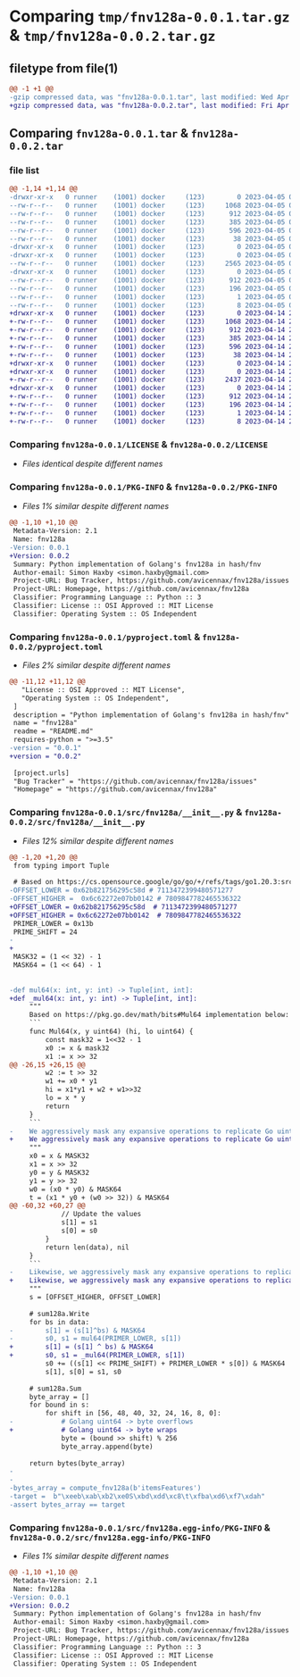# Comparing `tmp/fnv128a-0.0.1.tar.gz` & `tmp/fnv128a-0.0.2.tar.gz`

## filetype from file(1)

```diff
@@ -1 +1 @@
-gzip compressed data, was "fnv128a-0.0.1.tar", last modified: Wed Apr  5 06:49:11 2023, max compression
+gzip compressed data, was "fnv128a-0.0.2.tar", last modified: Fri Apr 14 23:04:38 2023, max compression
```

## Comparing `fnv128a-0.0.1.tar` & `fnv128a-0.0.2.tar`

### file list

```diff
@@ -1,14 +1,14 @@
-drwxr-xr-x   0 runner    (1001) docker     (123)        0 2023-04-05 06:49:11.401421 fnv128a-0.0.1/
--rw-r--r--   0 runner    (1001) docker     (123)     1068 2023-04-05 06:48:56.000000 fnv128a-0.0.1/LICENSE
--rw-r--r--   0 runner    (1001) docker     (123)      912 2023-04-05 06:49:11.401421 fnv128a-0.0.1/PKG-INFO
--rw-r--r--   0 runner    (1001) docker     (123)      385 2023-04-05 06:48:56.000000 fnv128a-0.0.1/README.md
--rw-r--r--   0 runner    (1001) docker     (123)      596 2023-04-05 06:48:56.000000 fnv128a-0.0.1/pyproject.toml
--rw-r--r--   0 runner    (1001) docker     (123)       38 2023-04-05 06:49:11.401421 fnv128a-0.0.1/setup.cfg
-drwxr-xr-x   0 runner    (1001) docker     (123)        0 2023-04-05 06:49:11.401421 fnv128a-0.0.1/src/
-drwxr-xr-x   0 runner    (1001) docker     (123)        0 2023-04-05 06:49:11.401421 fnv128a-0.0.1/src/fnv128a/
--rw-r--r--   0 runner    (1001) docker     (123)     2565 2023-04-05 06:48:56.000000 fnv128a-0.0.1/src/fnv128a/__init__.py
-drwxr-xr-x   0 runner    (1001) docker     (123)        0 2023-04-05 06:49:11.401421 fnv128a-0.0.1/src/fnv128a.egg-info/
--rw-r--r--   0 runner    (1001) docker     (123)      912 2023-04-05 06:49:11.000000 fnv128a-0.0.1/src/fnv128a.egg-info/PKG-INFO
--rw-r--r--   0 runner    (1001) docker     (123)      196 2023-04-05 06:49:11.000000 fnv128a-0.0.1/src/fnv128a.egg-info/SOURCES.txt
--rw-r--r--   0 runner    (1001) docker     (123)        1 2023-04-05 06:49:11.000000 fnv128a-0.0.1/src/fnv128a.egg-info/dependency_links.txt
--rw-r--r--   0 runner    (1001) docker     (123)        8 2023-04-05 06:49:11.000000 fnv128a-0.0.1/src/fnv128a.egg-info/top_level.txt
+drwxr-xr-x   0 runner    (1001) docker     (123)        0 2023-04-14 23:04:38.219582 fnv128a-0.0.2/
+-rw-r--r--   0 runner    (1001) docker     (123)     1068 2023-04-14 23:04:28.000000 fnv128a-0.0.2/LICENSE
+-rw-r--r--   0 runner    (1001) docker     (123)      912 2023-04-14 23:04:38.215582 fnv128a-0.0.2/PKG-INFO
+-rw-r--r--   0 runner    (1001) docker     (123)      385 2023-04-14 23:04:28.000000 fnv128a-0.0.2/README.md
+-rw-r--r--   0 runner    (1001) docker     (123)      596 2023-04-14 23:04:28.000000 fnv128a-0.0.2/pyproject.toml
+-rw-r--r--   0 runner    (1001) docker     (123)       38 2023-04-14 23:04:38.219582 fnv128a-0.0.2/setup.cfg
+drwxr-xr-x   0 runner    (1001) docker     (123)        0 2023-04-14 23:04:38.215582 fnv128a-0.0.2/src/
+drwxr-xr-x   0 runner    (1001) docker     (123)        0 2023-04-14 23:04:38.215582 fnv128a-0.0.2/src/fnv128a/
+-rw-r--r--   0 runner    (1001) docker     (123)     2437 2023-04-14 23:04:28.000000 fnv128a-0.0.2/src/fnv128a/__init__.py
+drwxr-xr-x   0 runner    (1001) docker     (123)        0 2023-04-14 23:04:38.215582 fnv128a-0.0.2/src/fnv128a.egg-info/
+-rw-r--r--   0 runner    (1001) docker     (123)      912 2023-04-14 23:04:38.000000 fnv128a-0.0.2/src/fnv128a.egg-info/PKG-INFO
+-rw-r--r--   0 runner    (1001) docker     (123)      196 2023-04-14 23:04:38.000000 fnv128a-0.0.2/src/fnv128a.egg-info/SOURCES.txt
+-rw-r--r--   0 runner    (1001) docker     (123)        1 2023-04-14 23:04:38.000000 fnv128a-0.0.2/src/fnv128a.egg-info/dependency_links.txt
+-rw-r--r--   0 runner    (1001) docker     (123)        8 2023-04-14 23:04:38.000000 fnv128a-0.0.2/src/fnv128a.egg-info/top_level.txt
```

### Comparing `fnv128a-0.0.1/LICENSE` & `fnv128a-0.0.2/LICENSE`

 * *Files identical despite different names*

### Comparing `fnv128a-0.0.1/PKG-INFO` & `fnv128a-0.0.2/PKG-INFO`

 * *Files 1% similar despite different names*

```diff
@@ -1,10 +1,10 @@
 Metadata-Version: 2.1
 Name: fnv128a
-Version: 0.0.1
+Version: 0.0.2
 Summary: Python implementation of Golang's fnv128a in hash/fnv
 Author-email: Simon Haxby <simon.haxby@gmail.com>
 Project-URL: Bug Tracker, https://github.com/avicennax/fnv128a/issues
 Project-URL: Homepage, https://github.com/avicennax/fnv128a
 Classifier: Programming Language :: Python :: 3
 Classifier: License :: OSI Approved :: MIT License
 Classifier: Operating System :: OS Independent
```

### Comparing `fnv128a-0.0.1/pyproject.toml` & `fnv128a-0.0.2/pyproject.toml`

 * *Files 2% similar despite different names*

```diff
@@ -11,12 +11,12 @@
   "License :: OSI Approved :: MIT License",
   "Operating System :: OS Independent",
 ]
 description = "Python implementation of Golang's fnv128a in hash/fnv"
 name = "fnv128a"
 readme = "README.md"
 requires-python = ">=3.5"
-version = "0.0.1"
+version = "0.0.2"
 
 [project.urls]
 "Bug Tracker" = "https://github.com/avicennax/fnv128a/issues"
 "Homepage" = "https://github.com/avicennax/fnv128a"
```

### Comparing `fnv128a-0.0.1/src/fnv128a/__init__.py` & `fnv128a-0.0.2/src/fnv128a/__init__.py`

 * *Files 12% similar despite different names*

```diff
@@ -1,20 +1,20 @@
 from typing import Tuple
 
 # Based on https://cs.opensource.google/go/go/+/refs/tags/go1.20.3:src/hash/fnv/fnv.go;l=30
-OFFSET_LOWER = 0x62b821756295c58d # 7113472399480571277
-OFFSET_HIGHER =  0x6c62272e07bb0142 # 7809847782465536322
+OFFSET_LOWER = 0x62b821756295c58d  # 7113472399480571277
+OFFSET_HIGHER = 0x6c62272e07bb0142  # 7809847782465536322
 PRIMER_LOWER = 0x13b
 PRIME_SHIFT = 24
- 
+
 MASK32 = (1 << 32) - 1
 MASK64 = (1 << 64) - 1
 
 
-def mul64(x: int, y: int) -> Tuple[int, int]:
+def _mul64(x: int, y: int) -> Tuple[int, int]:
     """
     Based on https://pkg.go.dev/math/bits#Mul64 implementation below:
     ```
     func Mul64(x, y uint64) (hi, lo uint64) {
         const mask32 = 1<<32 - 1
         x0 := x & mask32
         x1 := x >> 32
@@ -26,15 +26,15 @@
         w2 := t >> 32
         w1 += x0 * y1
         hi = x1*y1 + w2 + w1>>32
         lo = x * y
         return
     }
     ```
-    We aggressively mask any expansive operations to replicate Go uint64 overflow behavior.
+    We aggressively mask any expansive operations to replicate Go uint64 overflow / wrap behavior.
     """
     x0 = x & MASK32
     x1 = x >> 32
     y0 = y & MASK32
     y1 = y >> 32
     w0 = (x0 * y0) & MASK64
     t = (x1 * y0 + (w0 >> 32)) & MASK64
@@ -60,32 +60,27 @@
             // Update the values
             s[1] = s1
             s[0] = s0
         }
         return len(data), nil
     }
     ```
-    Likewise, we aggressively mask any expansive operations to replicate Go uint64 overflow behavior.
+    Likewise, we aggressively mask any expansive operations to replicate Go uint64 overflow / wrap behavior.
     """
     s = [OFFSET_HIGHER, OFFSET_LOWER]
 
     # sum128a.Write
     for bs in data:
-        s[1] = (s[1]^bs) & MASK64
-        s0, s1 = mul64(PRIMER_LOWER, s[1])
+        s[1] = (s[1] ^ bs) & MASK64
+        s0, s1 = _mul64(PRIMER_LOWER, s[1])
         s0 += ((s[1] << PRIME_SHIFT) + PRIMER_LOWER * s[0]) & MASK64
         s[1], s[0] = s1, s0
 
     # sum128a.Sum
     byte_array = []
     for bound in s:
         for shift in [56, 48, 40, 32, 24, 16, 8, 0]:
-            # Golang uint64 -> byte overflows
+            # Golang uint64 -> byte wraps
             byte = (bound >> shift) % 256
             byte_array.append(byte)
 
     return bytes(byte_array)
-
-
-bytes_array = compute_fnv128a(b'itemsFeatures')
-target =  b"\xeeb\xab\xb2\xe0S\xbd\xdd\xc8\t\xfba\xd6\xf7\xdah"
-assert bytes_array == target
```

### Comparing `fnv128a-0.0.1/src/fnv128a.egg-info/PKG-INFO` & `fnv128a-0.0.2/src/fnv128a.egg-info/PKG-INFO`

 * *Files 1% similar despite different names*

```diff
@@ -1,10 +1,10 @@
 Metadata-Version: 2.1
 Name: fnv128a
-Version: 0.0.1
+Version: 0.0.2
 Summary: Python implementation of Golang's fnv128a in hash/fnv
 Author-email: Simon Haxby <simon.haxby@gmail.com>
 Project-URL: Bug Tracker, https://github.com/avicennax/fnv128a/issues
 Project-URL: Homepage, https://github.com/avicennax/fnv128a
 Classifier: Programming Language :: Python :: 3
 Classifier: License :: OSI Approved :: MIT License
 Classifier: Operating System :: OS Independent
```

